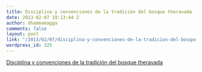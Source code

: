 ```yaml
---
title: Disciplina y convenciones de la tradición del bosque theravada
date: 2013-02-07 19:13:44 Z
author: dhammamagga
comments: false
layout: post
link: "/2013/02/07/disciplina-y-convenciones-de-la-tradicion-del-bosque-theravada/"
wordpress_id: 325
---
```


[Disciplina y convenciones de la tradición del bosque theravada](/textos/amaravati-publications/disciplina-y-convenciones-de-la-tradicion-del-bosque-theravada/)
